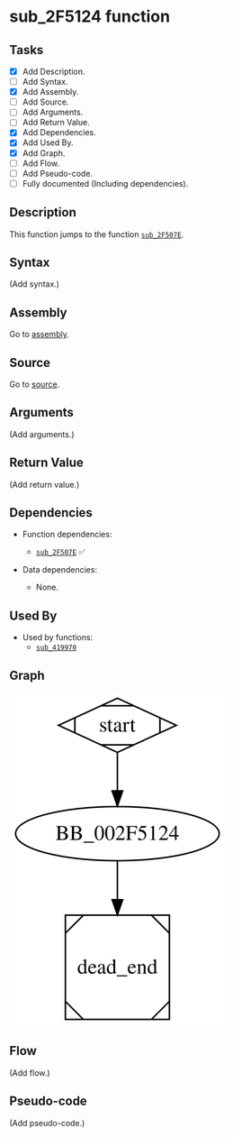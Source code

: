 # sub_2F5124 function

## Tasks

- [X] Add Description.
- [ ] Add Syntax.
- [X] Add Assembly.
- [ ] Add Source.
- [ ] Add Arguments.
- [ ] Add Return Value.
- [X] Add Dependencies.
- [X] Add Used By.
- [X] Add Graph.
- [ ] Add Flow.
- [ ] Add Pseudo-code.
- [ ] Fully documented (Including dependencies).

## Description

This function jumps to the function [`sub_2F507E`](sub_2F507E.md).

## Syntax

(Add syntax.)

## Assembly

Go to [assembly](../asm/sub_2F5124.asm).

## Source

Go to [source](../cc/sub_2F5124.cc).

## Arguments

(Add arguments.)

## Return Value

(Add return value.)

## Dependencies

* Function dependencies:
  * [`sub_2F507E`](sub_2F507E.md) ✅

* Data dependencies:
  * None.

## Used By

* Used by functions:
  * [`sub_419970`](sub_419970.md)

## Graph

![sub_2F5124 Graph](../svg/sub_2F5124.svg "sub_2F5124 Graph")

## Flow

(Add flow.)

## Pseudo-code

(Add pseudo-code.)


